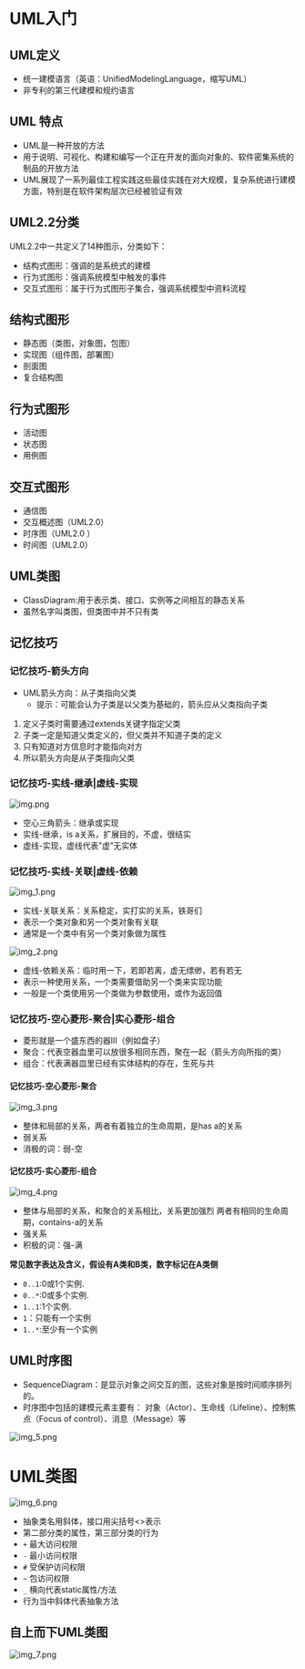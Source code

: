 # UML入门

## UML定义

- 统一建模语言（英语：UnifiedModelingLanguage，缩写UML）
- 非专利的第三代建模和规约语言

## UML 特点

- UML是一种开放的方法
- 用于说明、可视化、构建和编写一个正在开发的面向对象的、软件密集系统的制品的开放方法
- UML展现了一系列最佳工程实践这些最佳实践在对大规模，复杂系统进行建模方面，特别是在软件架构层次已经被验证有效

## UML2.2分类

UML2.2中一共定义了14种图示，分类如下：

- 结构式图形：强调的是系统式的建模
- 行为式图形：强调系统模型中触发的事件
- 交互式图形：属于行为式图形子集合，强调系统模型中资料流程

## 结构式图形

- 静态图（类图，对象图，包图）
- 实现图（组件图，部署图）
- 剖面图
- 复合结构图

## 行为式图形

- 活动图
- 状态图
- 用例图

## 交互式图形

- 通信图
- 交互概述图（UML2.0）
- 时序图（UML2.0 ）
- 时间图（UML2.0）

## UML类图

- ClassDiagram:用于表示类、接口、实例等之间相互的静态关系
- 虽然名字叫类图，但类图中并不只有类

## 记忆技巧

### 记忆技巧-箭头方向

- UML箭头方向：从子类指向父类
    - 提示：可能会认为子类是以父类为基础的，箭头应从父类指向子类

1. 定义子类时需要通过extends关键字指定父类
2. 子类一定是知道父类定义的，但父类并不知道子类的定义
3. 只有知道对方信息时才能指向对方
4. 所以箭头方向是从子类指向父类

### 记忆技巧-实线-继承|虚线-实现

![img.png](img.png)

- 空心三角箭头：继承或实现
- 实线-继承，is a关系，扩展目的，不虚，很结实
- 虚线-实现，虚线代表”虚”无实体

### 记忆技巧-实线-关联|虚线-依赖

![img_1.png](img_1.png)

- 实线-关联关系：关系稳定，实打实的关系，铁哥们
- 表示一个类对象和另一个类对象有关联
- 通常是一个类中有另一个类对象做为属性

![img_2.png](img_2.png)

- 虚线-依赖关系：临时用一下，若即若离，虚无缥缈，若有若无
- 表示一种使用关系，一个类需要借助另一个类来实现功能
- 一般是一个类使用另一个类做为参数使用，或作为返回值

### 记忆技巧-空心菱形-聚合|实心菱形-组合

- 菱形就是一个盛东西的器Ⅲ（例如盘子）
- 聚合：代表空器血里可以放很多相同东西，聚在一起（箭头方向所指的类）
- 组合：代表满器皿里已经有实体结构的存在，生死与共

#### 记忆技巧-空心菱形-聚合

![img_3.png](img_3.png)

- 整体和局部的关系，两者有着独立的生命周期，是has a的关系
- 弱关系
- 消极的词：弱-空

#### 记忆技巧-实心菱形-组合

![img_4.png](img_4.png)

- 整体与局部的关系，和聚合的关系相比，关系更加强烈 两者有相同的生命周期，contains-a的关系
- 强关系
- 积极的词：强-满

**常见数字表达及含义，假设有A类和B类，数字标记在A类侧**

- `0..1`:0或1个实例.
- `0..*`:0或多个实例.
- `1..1`:1个实例.
- `1`：只能有一个实例
- `1..*`:至少有一个实例

## UML时序图

- SequenceDiagram：是显示对象之间交互的图，这些对象是按时间顺序排列的。
- 时序图中包括的建模元素主要有： 对象（Actor）、生命线（Lifeline）、控制焦点（Focus of control）、消息（Message）等

![img_5.png](img_5.png)

# UML类图

![img_6.png](img_6.png)

- 抽象类名用斜体，接口用尖括号<>表示
- 第二部分类的属性，第三部分类的行为
- `+` 最大访问权限
- `-` 最小访问权限
- `#` 受保护访问权限
- `~` 包访问权限
- `_` 横向代表static属性/方法
- 行为当中斜体代表抽象方法

## 自上而下UML类图

![img_7.png](img_7.png)

